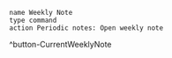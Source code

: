 ```button
name Weekly Note
type command
action Periodic notes: Open weekly note
```
^button-CurrentWeeklyNote